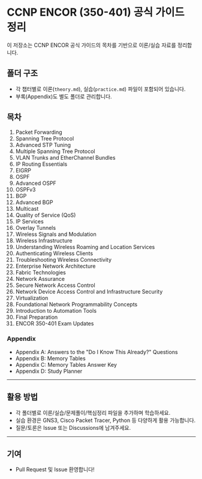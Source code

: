 # CCNP ENCOR (350-401) 공식 가이드 정리

이 저장소는 CCNP ENCOR 공식 가이드의 목차를 기반으로 이론/실습 자료를 정리합니다.

## 폴더 구조

- 각 챕터별로 이론(`theory.md`), 실습(`practice.md`) 파일이 포함되어 있습니다.
- 부록(Appendix)도 별도 폴더로 관리합니다.

## 목차

1. Packet Forwarding
2. Spanning Tree Protocol
3. Advanced STP Tuning
4. Multiple Spanning Tree Protocol
5. VLAN Trunks and EtherChannel Bundles
6. IP Routing Essentials
7. EIGRP
8. OSPF
9. Advanced OSPF
10. OSPFv3
11. BGP
12. Advanced BGP
13. Multicast
14. Quality of Service (QoS)
15. IP Services
16. Overlay Tunnels
17. Wireless Signals and Modulation
18. Wireless Infrastructure
19. Understanding Wireless Roaming and Location Services
20. Authenticating Wireless Clients
21. Troubleshooting Wireless Connectivity
22. Enterprise Network Architecture
23. Fabric Technologies
24. Network Assurance
25. Secure Network Access Control
26. Network Device Access Control and Infrastructure Security
27. Virtualization
28. Foundational Network Programmability Concepts
29. Introduction to Automation Tools
30. Final Preparation
31. ENCOR 350-401 Exam Updates

### Appendix
- Appendix A: Answers to the "Do I Know This Already?" Questions
- Appendix B: Memory Tables
- Appendix C: Memory Tables Answer Key
- Appendix D: Study Planner

---

## 활용 방법

- 각 폴더별로 이론/실습/문제풀이/핵심정리 파일을 추가하며 학습하세요.
- 실습 환경은 GNS3, Cisco Packet Tracer, Python 등 다양하게 활용 가능합니다.
- 질문/토론은 Issue 또는 Discussions에 남겨주세요.

---

## 기여

- Pull Request 및 Issue 환영합니다!
